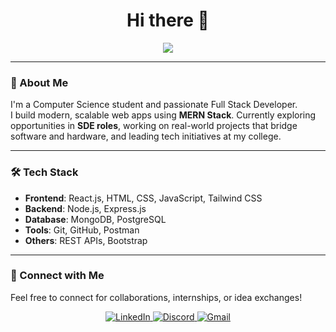 <h1 align="center">Hi there 👋</h1>

<p align="center">
  <img src="https://readme-typing-svg.herokuapp.com?font=Fira+Code&size=25&pause=1000&color=00FF00&center=true&vCenter=true&width=500&lines=I'm+a+Full+Stack+Developer;React+%7C+Node.js+%7C+MongoDB+%7C+Java+%7C+PostgreSQL" />
</p>

---

### 🚀 About Me

I'm a Computer Science student and passionate Full Stack Developer.  
I build modern, scalable web apps using **MERN Stack**. 
Currently exploring opportunities in **SDE roles**, working on real-world projects that bridge software and hardware, and leading tech initiatives at my college.

---

### 🛠️ Tech Stack

- **Frontend**: React.js, HTML, CSS, JavaScript, Tailwind CSS  
- **Backend**: Node.js, Express.js  
- **Database**: MongoDB, PostgreSQL  
- **Tools**: Git, GitHub, Postman 
- **Others**: REST APIs, Bootstrap

---


### 🤝 Connect with Me

Feel free to connect for collaborations, internships, or idea exchanges!

<p align="center">
  <a href="https://www.linkedin.com/in/aravindhprabu-full-stack-developer/" target="_blank">
    <img alt="LinkedIn" src="https://img.shields.io/badge/LINKEDIN-0077B5?style=for-the-badge&logo=linkedin&logoColor=white" />
  </a>
  <a href="https://discordapp.com/users/your-id" target="_blank">
    <img alt="Discord" src="https://img.shields.io/badge/DISCORD-5865F2?style=for-the-badge&logo=discord&logoColor=white" />
  </a>
  <a href="https://mail.google.com/mail/?view=cm&fs=1&to=aravindhprabu2005@gmail.com">
    <img alt="Gmail" src="https://img.shields.io/badge/GMAIL-EA4335?style=for-the-badge&logo=gmail&logoColor=white" />
  </a>
</p>
